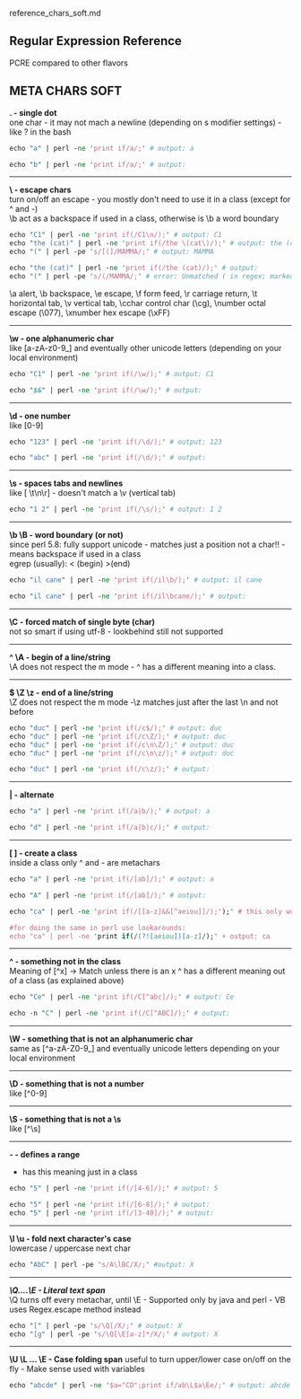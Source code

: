 reference_chars_soft.md

Regular Expression Reference
---
PCRE compared to other flavors

META CHARS SOFT
---

**. - single dot**<br/>
one char - it may not mach a newline (depending on s modifier settings) - like ? in the bash
```perl
echo "a" | perl -ne 'print if/a/;' # output: a
```
```perl
echo "b" | perl -ne 'print if/a/;' # output:
```

---

**\	- escape chars**<br/>
turn on/off an escape - you mostly don't need to use it in a class (except for ^ and -)<br/>
\b act as a backspace if used in a class, otherwise is \b a word boundary
```perl
echo "C1" | perl -ne 'print if(/C1\n/);' # output: C1
echo "the (cat)" | perl -ne 'print if(/the \(cat\)/);' # output: the (cat)
echo "(" | perl -pe 's/[(]/MAMMA/;' # output: MAMMA
```
```perl
echo "the (cat)" | perl -ne 'print if(/the (cat)/);' # output:
echo "(" | perl -pe 's/(/MAMMA/;' # error: Unmatched ( in regex; marked by <-- HERE in m/( <-- HERE
```
\a alert, \b backspace, \e escape, \f form feed, \r carriage return, \t horizontal tab, \v vertical tab,
\cchar control char (\cg), \number octal escape (\077), \xnumber hex escape (\xFF)

---

**\w - one alphanumeric char**<br/>
like [a-zA-z0-9_] and eventually other unicode letters (depending on your local environment)
```perl
echo "C1" | perl -ne 'print if(/\w/);' # output: C1
```
```perl
echo "$&" | perl -ne 'print if(/\w/);' # output:
```

---

**\d - one number**<br/>
like [0-9]
```perl
echo "123" | perl -ne 'print if(/\d/);' # output: 123
```
```perl
echo "abc" | perl -ne 'print if(/\d/);' # output:
```

---

**\s - spaces tabs and newlines**<br/>
like [ \t\n\r] - doesn't match a \v (vertical tab)<br/>
```perl
echo "1 2" | perl -ne 'print if(/\s/);' # output: 1 2
```

---

**\b \B - word boundary (or not)**<br/>
since perl 5.8: fully support unicode - matches just a position not a char!! - means backspace if used in a class<br/>
egrep (usually): \< (begin) \>(end)
```perl
echo "il cane" | perl -ne 'print if(/il\b/);' # output: il cane
```
```perl
echo "il cane" | perl -ne 'print if(/il\bcane/);' # output:
```

---

**\C - forced match of single byte (char)**<br/>
not so smart if using utf-8 - lookbehind still not supported

---

**^ \A - begin of a line/string**<br/>
\A does not respect the m mode -  ^ has a different meaning into a class.

---

**$ \Z \z	- end of a line/string**<br/>
\Z does not respect the m mode -\z matches just after the last \n and not before
```perl
echo "duc" | perl -ne 'print if(/c$/);' # output: duc
echo "duc" | perl -ne 'print if(/c\Z/);' # output: duc
echo "duc" | perl -ne 'print if(/c\n\Z/);' # output: duc
echo "duc" | perl -ne 'print if(/c\n\z/);' # output: duc
```
```perl
echo "duc" | perl -ne 'print if(/c\z/);' # output:
```

---

**| - alternate**<br/>
```perl
echo "a" | perl -ne 'print if(/a|b/);' # output: a
```
```perl
echo "d" | perl -ne 'print if(/a|b|c/);' # output:
```

---

**[ ] - create a class**<br/>
inside a class only ^ and - are metachars
```perl
echo "a" | perl -ne 'print if(/[ab]/);' # output: a
```
```perl
echo "A" | perl -ne 'print if(/[ab]/);' # output:
```
```perl
echo "ca" | perl -ne 'print if(/[[a-z]&&[^aeiou]]/);');' # this only works in java regex engine

#for doing the same in perl use lookarounds: 
echo "ca" | perl -ne 'print if(/(?![aeiou])[a-z]/);' + output: ca
```

---

**^ - something not in the class**<br/>
Meaning of [^x] -> Match unless there is an x
^ has a different meaning out of a class (as explained above)

```perl
echo "Ce" | perl -ne 'print if(/C[^abc]/);' # output: Ce
```
```perl
echo -n "C" | perl -ne 'print if(/C[^ABC]/);' # output:
```

---

**\W	- something that is not an alphanumeric char**<br/>
same as [^a-zA-Z0-9_] and eventually unicode letters depending on your local environment

---

**\D	- something that is not a number**<br/>
like [^0-9]

---

**\S -	something that is not a \s**<br/>
like [^\s]

---

**-	- defines a range**<br/>
- has this meaning just in a class
```perl
echo "5" | perl -ne 'print if(/[4-6]/);' # output: 5
```
```perl
echo "5" | perl -ne 'print if(/[6-8]/);' # output:
echo "5" | perl -ne 'print if(/[3-40]/);' # output:
```

---

**\l \u	- fold next character's case**<br/>
lowercase / uppercase next char
```perl
echo "AbC" | perl -pe 's/A\lBC/X/;' #output: X
```

---

***\Q....\E	- Literal text span***<br/>
\Q turns off every metachar, until \E - Supported only by java and perl - VB uses Regex.escape method instead
```perl
echo "[" | perl -pe 's/\Q[/X/;' # output: X
echo "[g" | perl -pe 's/\Q[\E[a-z]*/X/;' # output: X
````

---

**\U \L ... \E	- Case folding span**
useful to turn upper/lower case on/off on the fly - Make sense used with variables
```perl
echo "abcde" | perl -ne '$a="CD";print if/ab\L$a\Ee/;' # output: abcde
````
